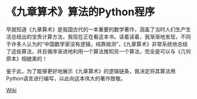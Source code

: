 # 《九章算术》算法的Python程序
早就知道《九章算术》是我国古代的一本重要的数学著作，涵盖了当时人们生产生活总结出的宝贵计算方法，我现在正在看这本书。读着读着，我渐渐地发现，不同于许多人认为的“中国数学家没有逻辑，纯靠揣测”，《九章算术》非常系统地总结了这些算法，并且循序渐进地利用一个算法推知另一个算法，完全是可以与《几何原本》相媲美的！

鉴于此，为了能够更好地展示《九章算术》的逻辑链条，我决定将其算法用Python语言进行编写，以此向这本伟大的著作致敬。

[Wiki](https://github.com/asdawej/JiuZhangSuanShu/wiki)

